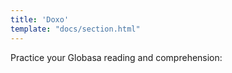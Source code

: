 ```yaml
---
title: 'Doxo'
template: "docs/section.html"
---
```


Practice your Globasa reading and comprehension:
